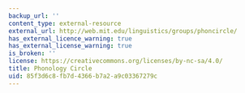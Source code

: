 ```yaml
---
backup_url: ''
content_type: external-resource
external_url: http://web.mit.edu/linguistics/groups/phoncircle/
has_external_licence_warning: true
has_external_license_warning: true
is_broken: ''
license: https://creativecommons.org/licenses/by-nc-sa/4.0/
title: Phonology Circle
uid: 85f3d6c8-fb7d-4366-b7a2-a9c03367279c
---
```

